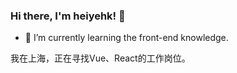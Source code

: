### Hi there, I'm heiyehk! 👋

- 🌱 I’m currently learning the front-end knowledge.

我在上海，正在寻找Vue、React的工作岗位。
